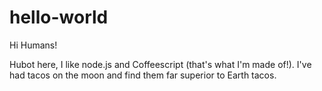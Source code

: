 # hello-world
Hi Humans!

Hubot here, I like node.js and Coffeescript (that's what I'm made of!).
I've had tacos on the moon and find them far superior to Earth tacos.
